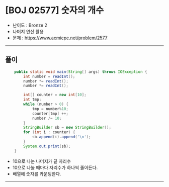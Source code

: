 # \[BOJ 02577\] 숫자의 개수

- 난이도 : Bronze 2
- 나머지 연산 활용
- 문제 : https://www.acmicpc.net/problem/2577

---  

## 풀이
```java
    public static void main(String[] args) throws IOException {
        int number = readInt();
        number *= readInt();
        number *= readInt();

        int[] counter = new int[10];
        int tmp;
        while (number > 0) {
            tmp = number%10;
            counter[tmp] ++;
            number /= 10;
        }
        StringBuilder sb = new StringBuilder();
        for (int i : counter) {
            sb.append(i).append('\n');
        }
        System.out.print(sb);
    }
```
- 10으로 나눈 나머지가 끝 자리수
- 10으로 나눌 때마다 자리수가 하나씩 줄어든다.
- 배열에 숫자를 카운팅한다.

---

